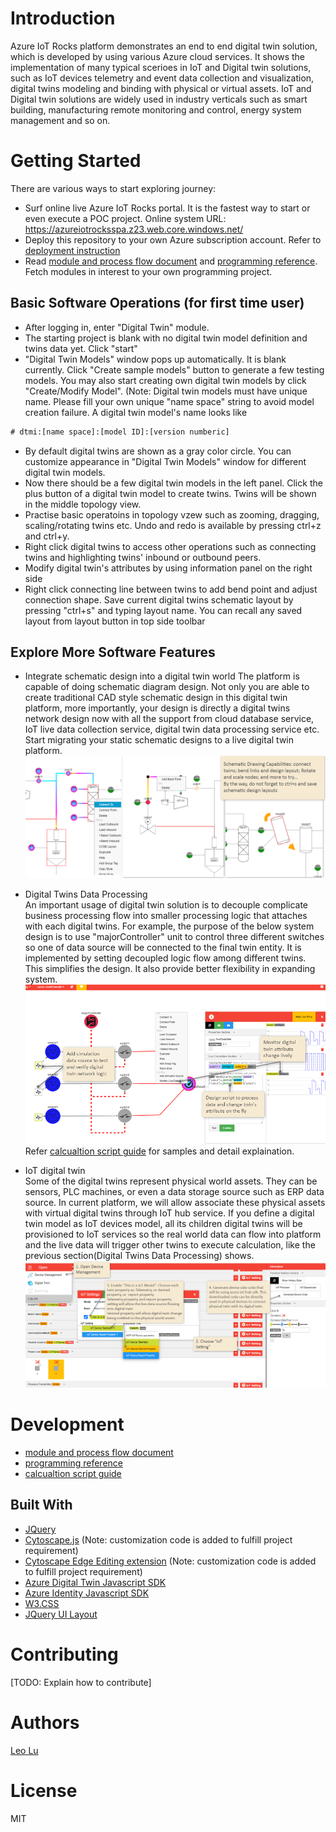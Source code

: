 # Introduction
Azure IoT Rocks platform demonstrates an end to end digital twin solution, which is developed by using various Azure cloud services. It shows the implementation of many typical scerioes in IoT and Digital twin solutions, such as IoT devices telemetry and event data collection and visualization, digital twins modeling and binding with physical or virtual assets. IoT and Digital twin solutions are widely used in industry verticals such as smart building, manufacturing remote monitoring and control, energy system management and so on.

# Getting Started
There are various ways to start exploring journey:
-   Surf online live Azure IoT Rocks portal. It is the fastest way to start or even execute a POC project. Online system URL: https://azureiotrocksspa.z23.web.core.windows.net/
-   Deploy this repository to your own Azure subscription account. Refer to [deployment instruction](Documents/Deployment%20instruction.md)
-   Read [module and process flow document](Documents/AzureIoTRocks%20module%20and%20flow%20design.md) and [programming reference](Documents/Programming%20Reference.md). Fetch modules in interest to your own programming project.


## Basic Software Operations (for first time user)
-   After logging in, enter "Digital Twin" module.
-   The starting project is blank with no digital twin model definition and twins data yet. Click "start"
-   "Digital Twin Models" window pops up automatically. It is blank currently. Click "Create sample models" button to generate a few testing models. You may also start creating own digital twin models by click "Create/Modify Model". 
(Note: Digital twin models must have unique name. Please fill your own unique "name space" string to avoid model creation failure. A digital twin model's name looks like 
```diff
# dtmi:[name space]:[model ID]:[version numberic]
```
-   By default digital twins are shown as a gray color circle. You can customize appearance in "Digital Twin Models" window for different digital twin models.
-   Now there should be a few digital twin models in the left panel. Click the plus button of a digital twin model to create twins. Twins will be shown in the middle topology view.
-   Practise basic operatoins in topology vzew such as zooming, dragging, scaling/rotating twins etc. Undo and redo is available by pressing ctrl+z and ctrl+y.
-   Right click digital twins to access other operations such as connecting twins and highlighting twins' inbound or outbound peers. 
-   Modify digital twin's attributes by using information panel on the right side
-   Right click connecting line between twins to add bend point and adjust connection shape. Save current digital twins schematic layout by pressing "ctrl+s" and typing layout name. You can recall any saved layout from layout button in top side toolbar

## Explore More Software Features
-   Integrate schematic design into a digital twin world
The platform is capable of doing schematic diagram design. Not only you are able to create traditional CAD style schematic design in this digital twin platform, more importantly, your design is directly a digital twins network design now with all the support from cloud database service, IoT live data collection service, digital twin data processing service etc. Start migrating your static schematic designs to a live digital twin platform.
![Screenshot](DocumentsImages/DigitalTwinSchematicDrawing.png)

-   Digital Twins Data Processing<br/>
An important usage of digital twin solution is to decouple complicate business processing flow into smaller processing logic that attaches with each digital twins. For example, the purpose of the below system design is to use "majorController" unit to control three different switches so one of data source will be connected to the final twin entity. It is implemented by setting decoupled logic flow among different twins. This simplifies the design. It also provide better flexibility in expanding system. <br/>
![Screenshot](DocumentsImages/Digital%20Twins%20Data%20Processing.png)
Refer [calcualtion script guide](Documents/Twin_Calculation_Script_Guide.md) for samples and detail explaination.

-   IoT digital twin<br/>
Some of the digital twins represent physical world assets. They can be sensors, PLC machines, or even a data storage source such as ERP data source. In current platform, we will allow associate these physical assets with virtual digital twins through IoT hub service. If you define a digital twin model as IoT devices model, all its children digital twins will be provisioned to IoT services so the real world data can flow into platform and the live data will trigger other twins to execute calculation, like the previous section(Digital Twins Data Processing) shows.<br/>
![Screenshot](DocumentsImages/IoT%20connection%20between%20real%20and%20digital%20twin.png)


# Development
-   [module and process flow document](Documents/AzureIoTRocks%20module%20and%20flow%20design.md) 
-   [programming reference](Documents/Programming%20Reference.md)
-   [calcualtion script guide](Documents/Twin_Calculation_Script_Guide.md)

## Built With

* [JQuery](https://jquery.com/)
* [Cytoscape.js](https://js.cytoscape.org/#demos) (Note: customization code is added to fulfill project requirement)
* [Cytoscape Edge Editing extension](https://github.com/iVis-at-Bilkent/cytoscape.js-edge-editing) (Note: customization code is added to fulfill project requirement)
* [Azure Digital Twin Javascript SDK](https://docs.microsoft.com/en-us/javascript/api/@azure/digital-twins-core/?view=azure-node-latest)
* [Azure Identity Javascript SDK](https://docs.microsoft.com/en-us/javascript/api/@azure/identity/?view=azure-node-latest)
* [W3.CSS](https://www.w3schools.com/w3css/default.asp)
* [JQuery UI Layout](http://layout.jquery-dev.com/)


# Contributing
[TODO: Explain how to contribute]

# Authors
[Leo Lu](mailto:leolu@microsoft.com)


# License
MIT 
